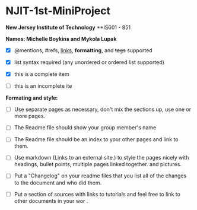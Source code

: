 # NJIT-1st-MiniProject
**New Jersey Institute of Technology**
**IS601 - 851

**Names: Michelle Boykins and Mykola Lupak**



- [x] @mentions, #refs, [links](), **formatting**, and <del>tags</del> supported
- [x] list syntax required (any unordered or ordered list supported)
- [x] this is a complete item
- [ ] this is an incomplete ite


**Formating and style:**


- [ ] Use separate pages as necessary, don't mix the sections up, use one or more pages.

- [ ] The Readme file should show your group member's name

- [ ] The Readme file should be an index to your other pages and link to them.

- [ ] Use markdown (Links to an external site.) to style the pages nicely with headings, bullet points, multiple pages linked together. and pictures.

- [ ] Put a "Changelog" on your readme files that you list all of the changes to the document and who did them.

- [ ]  Put a section of sources with links to tutorials and feel free to link to other documents in your wor
.
